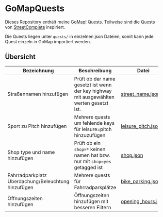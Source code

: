 # GoMapQuests

Dieses Repository enthält meine  [GoMap!](https://github.com/bryceco/GoMap) Quests. Teilweise sind die Quests von
[StreetComplete](https://wiki.openstreetmap.org/wiki/StreetComplete/Quests) inspiriert.

Die Quests liegen unter `quests/` in einzelnen json Dateien, somit kann jede Quest einzeln in GoMap importiert werden.

## Übersicht

| Bezeichnung | Beschreibung | Datei |
| ----------- | ------------ | ----- |
| Straßennamen hinzufügen | Prüft ob der name gesetzt ist wenn der key highway mit ausgewählten werten gesetzt ist. | [street_name.json](quests/street_name.json) |
| Sport zu Pitch hinzufügen | Mehrere quests um fehlende keys für leisure=pitch hinzuzufügen | [leisure_pitch.json](quests/leisure_pitch.json) |
| Shop type und name hinzufügen | Prüft ob ein `shop=*` keinen namen hat bzw. nur mit `shop=yes` getagged ist | [shop.json](quests/shop.json) |
| Fahrradparkplatz Überdachung/Beleuchtung hinzufügen | Mehrere quests für Fahrradparkplätze | [bike_parking.json](quests/bike_parking.json) |
| Öffnungszeiten hinzufügen | Öffnungszeiten hinzufügen mit besseren Filtern | [opening_hours.json](quests/opening_hours.json) |
